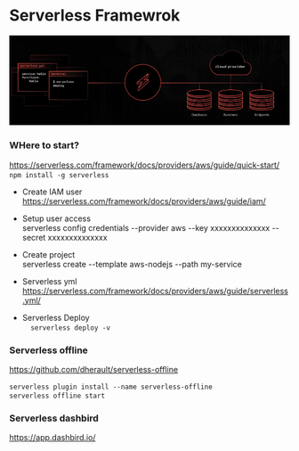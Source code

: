 # Serverless Framewrok
![alt text](https://raw.githubusercontent.com/Develop-X/Serverless/master/ServerlessFramework.png)  

### WHere to start?
https://serverless.com/framework/docs/providers/aws/guide/quick-start/  
``
npm install -g serverless   
``  
* Create IAM user
https://serverless.com/framework/docs/providers/aws/guide/iam/

* Setup user access  
serverless config credentials --provider aws --key xxxxxxxxxxxxxx --secret xxxxxxxxxxxxxx  

* Create project  
serverless create --template aws-nodejs --path my-service  

* Serverless yml  
https://serverless.com/framework/docs/providers/aws/guide/serverless.yml/  

* Serverless Deploy  
``  
serverless deploy -v
``  
### Serverless offline
https://github.com/dherault/serverless-offline  
```  
serverless plugin install --name serverless-offline  
serverless offline start  
```  


### Serverless dashbird

https://app.dashbird.io/
